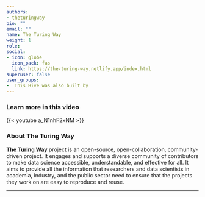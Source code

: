 ```yaml
---
authors:
- theturingway
bio: ""
email: ""
name: The Turing Way
weight: 1
role: 
social:
- icon: globe
  icon_pack: fas
  link: https://the-turing-way.netlify.app/index.html
superuser: false
user_groups:
-  This Hive was also built by
---
```


### Learn more in this video

{{< youtube a_N1nhF2xNM >}} 

### About The Turing Way

**[The Turing Way](https://the-turing-way.netlify.app/index.html)** project is an open-source, open-collaboration, community-driven project. It engages and supports a diverse community of contributors to make data science accessible, understandable, and effective for all. It aims to provide all the information that researchers and data scientists in academia, industry, and the public sector need to ensure that the projects they work on are easy to reproduce and reuse. 




***
